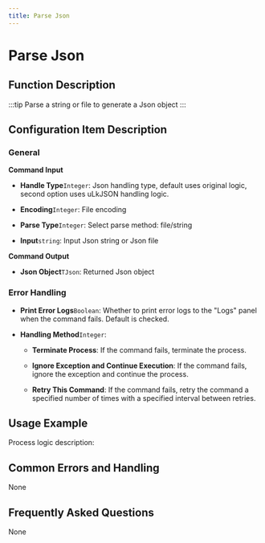 ```yaml
---
title: Parse Json
---
```


# Parse Json

## Function Description

:::tip 
Parse a string or file to generate a Json object
:::

## Configuration Item Description

### General

**Command Input**

- **Handle Type**`Integer`: Json handling type, default uses original logic, second option uses uLkJSON handling logic.

- **Encoding**`Integer`: File encoding

- **Parse Type**`Integer`: Select parse method: file/string

- **Input**`string`: Input Json string or Json file


**Command Output**

- **Json Object**`TJson`: Returned Json object


### Error Handling

- **Print Error Logs**`Boolean`: Whether to print error logs to the "Logs" panel when the command fails. Default is checked. 

- **Handling Method**`Integer`:

    - **Terminate Process**: If the command fails, terminate the process.

    - **Ignore Exception and Continue Execution**: If the command fails, ignore the exception and continue the process.

    - **Retry This Command**: If the command fails, retry the command a specified number of times with a specified interval between retries.

## Usage Example

Process logic description:

## Common Errors and Handling

None

## Frequently Asked Questions

None

